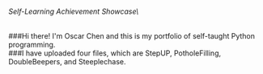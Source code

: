 ###### Self-Learning Achievement Showcase\
###Hi there! I'm Oscar Chen and this is my portfolio of self-taught Python programming.\
###I have uploaded four files, which are StepUP, PotholeFilling, DoubleBeepers, and Steeplechase.
